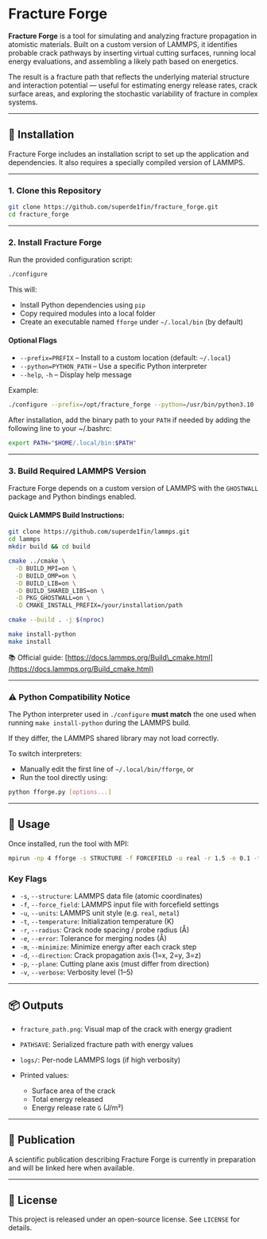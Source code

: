 # Fracture Forge

**Fracture Forge** is a tool for simulating and analyzing fracture propagation in atomistic materials. Built on a custom version of LAMMPS, it identifies probable crack pathways by inserting virtual cutting surfaces, running local energy evaluations, and assembling a likely path based on energetics.

The result is a fracture path that reflects the underlying material structure and interaction potential — useful for estimating energy release rates, crack surface areas, and exploring the stochastic variability of fracture in complex systems.

---

## 🔧 Installation

Fracture Forge includes an installation script to set up the application and dependencies. It also requires a specially compiled version of LAMMPS.

---

### 1. Clone this Repository

```bash
git clone https://github.com/superde1fin/fracture_forge.git
cd fracture_forge
```

---

### 2. Install Fracture Forge

Run the provided configuration script:

```bash
./configure
```

This will:

* Install Python dependencies using `pip`
* Copy required modules into a local folder
* Create an executable named `fforge` under `~/.local/bin` (by default)

#### Optional Flags

* `--prefix=PREFIX` – Install to a custom location (default: `~/.local`)
* `--python=PYTHON_PATH` – Use a specific Python interpreter
* `--help`, `-h` – Display help message

Example:

```bash
./configure --prefix=/opt/fracture_forge --python=/usr/bin/python3.10
```

After installation, add the binary path to your `PATH` if needed by adding the following line to your \~/.bashrc:

```bash
export PATH="$HOME/.local/bin:$PATH"
```

---

### 3. Build Required LAMMPS Version

Fracture Forge depends on a custom version of LAMMPS with the `GHOSTWALL` package and Python bindings enabled.

#### Quick LAMMPS Build Instructions:

```bash
git clone https://github.com/superde1fin/lammps.git
cd lammps
mkdir build && cd build

cmake ../cmake \
  -D BUILD_MPI=on \
  -D BUILD_OMP=on \
  -D BUILD_LIB=on \
  -D BUILD_SHARED_LIBS=on \
  -D PKG_GHOSTWALL=on \
  -D CMAKE_INSTALL_PREFIX=/your/installation/path

cmake --build . -j $(nproc)

make install-python
make install
```

📚 Official guide: [https://docs.lammps.org/Build\_cmake.html](https://docs.lammps.org/Build_cmake.html)

---

### ⚠️ Python Compatibility Notice

The Python interpreter used in `./configure` **must match** the one used when running `make install-python` during the LAMMPS build.

If they differ, the LAMMPS shared library may not load correctly.

To switch interpreters:

* Manually edit the first line of `~/.local/bin/fforge`, or
* Run the tool directly using:

```bash
python fforge.py [options...]
```

---

## 🚀 Usage

Once installed, run the tool with MPI:

```bash
mpirun -np 4 fforge -s STRUCTURE -f FORCEFIELD -u real -r 1.5 -e 0.1 -t 300 -v 3 -m
```

### Key Flags

* `-s`, `--structure`: LAMMPS data file (atomic coordinates)
* `-f`, `--force_field`: LAMMPS input file with forcefield settings
* `-u`, `--units`: LAMMPS unit style (e.g. `real`, `metal`)
* `-t`, `--temperature`: Initialization temperature (K)
* `-r`, `--radius`: Crack node spacing / probe radius (Å)
* `-e`, `--error`: Tolerance for merging nodes (Å)
* `-m`, `--minimize`: Minimize energy after each crack step
* `-d`, `--direction`: Crack propagation axis (1=x, 2=y, 3=z)
* `-p`, `--plane`: Cutting plane axis (must differ from direction)
* `-v`, `--verbose`: Verbosity level (1–5)

---

## 📦 Outputs

* `fracture_path.png`: Visual map of the crack with energy gradient
* `PATHSAVE`: Serialized fracture path with energy values
* `logs/`: Per-node LAMMPS logs (if high verbosity)
* Printed values:

  * Surface area of the crack
  * Total energy released
  * Energy release rate `G` (J/m²)

---

## 📄 Publication

A scientific publication describing Fracture Forge is currently in preparation and will be linked here when available.

---

## 📝 License

This project is released under an open-source license. See `LICENSE` for details.

